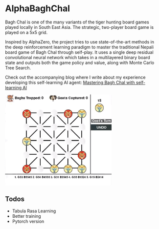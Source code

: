 # AlphaBaghChal 

Bagh Chal is one of the many variants of the tiger hunting board games played locally in South East Asia. The strategic, two-player board game is played on a 5x5 grid.

Inspired by AlphaZero, the project tries to use state-of-the-art methods in the deep reinforcement learning paradigm to master the traditional Nepali board game of Bagh Chal through self-play. It uses a single deep residual convolutional neural network which takes in a multilayered binary board state and outputs both the game policy and value, along with Monte Carlo Tree Search.

Check out the accompanying blog where I write about my experience developing this self-learning AI agent: [Mastering Bagh Chal with self-learning AI](https://www.programiz.com/blog/mastering-bagh-chal-with-self-learning-ai/)

![AI playing BaghChal](baghchal.gif)

## Todos 

 - Tabula Rasa Learning
 - Better training
 - Pytorch version

